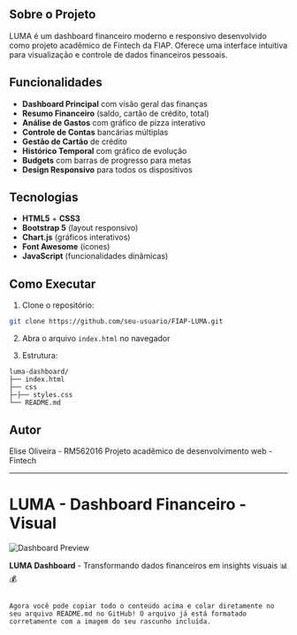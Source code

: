 ## Sobre o Projeto

LUMA é um dashboard financeiro moderno e responsivo desenvolvido como projeto acadêmico de Fintech da FIAP. Oferece uma interface intuitiva para visualização e controle de dados financeiros pessoais.

## Funcionalidades

- **Dashboard Principal** com visão geral das finanças
- **Resumo Financeiro** (saldo, cartão de crédito, total)
- **Análise de Gastos** com gráfico de pizza interativo
- **Controle de Contas** bancárias múltiplas
- **Gestão de Cartão** de crédito
- **Histórico Temporal** com gráfico de evolução
- **Budgets** com barras de progresso para metas
- **Design Responsivo** para todos os dispositivos

## Tecnologias

- **HTML5** + **CSS3**
- **Bootstrap 5** (layout responsivo)
- **Chart.js** (gráficos interativos)
- **Font Awesome** (ícones)
- **JavaScript** (funcionalidades dinâmicas)

## Como Executar

1. Clone o repositório:
```bash
git clone https://github.com/seu-usuario/FIAP-LUMA.git
```

2. Abra o arquivo `index.html` no navegador

3. Estrutura:
```
luma-dashboard/
├── index.html
├── css
├─├── styles.css
└── README.md
```
## Autor

Elise Oliveira - RM562016
Projeto acadêmico de desenvolvimento web - Fintech

---
# LUMA - Dashboard Financeiro - Visual
![Dashboard Preview](https://hebbkx1anhila5yf.public.blob.vercel-storage.com/rascunho_tela_luma1.drawio-ZiLfvgXWCsBD2Rrpkdzg1a3Ml0Xveo.png)

**LUMA Dashboard** - Transformando dados financeiros em insights visuais 📊💰
```

Agora você pode copiar todo o conteúdo acima e colar diretamente no seu arquivo README.md no GitHub! O arquivo já está formatado corretamente com a imagem do seu rascunho incluída.
